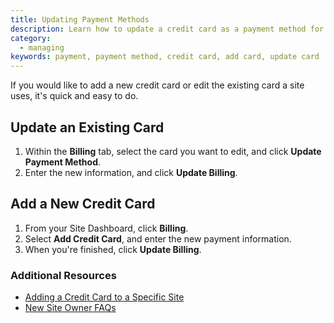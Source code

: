 ```yaml
---
title: Updating Payment Methods
description: Learn how to update a credit card as a payment method for your Pantheon Drupal or WordPress site.
category:
  - managing
keywords: payment, payment method, credit card, add card, update card
---
```

If you would like to add a new credit card or edit the existing card a site uses, it's quick and easy to do.


## Update an Existing Card

1. Within the **Billing** tab, select the card you want to edit, and click **Update Payment Method**.
2. Enter the new information, and click **Update Billing**.

## Add a New Credit Card

1. From your Site Dashboard, click  **Billing**.
2. Select **Add Credit Card**, and enter the new payment information.
3. When you're finished, click **Update Billing**.


### Additional Resources

- [Adding a Credit Card to a Specific Site](/source/docs/articles/sites/settings/add-a-credit-card-to-a-site#add-a-credit-card-to-a-specific-site)
- [New Site Owner FAQs](/source/docs/articles/sites/new-site-owner)
